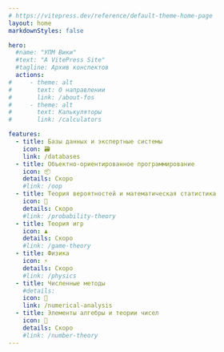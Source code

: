 ```yaml
---
# https://vitepress.dev/reference/default-theme-home-page
layout: home
markdownStyles: false

hero:
  #name: "УПМ Вики"
  #text: "A VitePress Site"
  #tagline: Архив конспектов
  actions:
#     - theme: alt
#       text: О направлении
#       link: /about-fos
#     - theme: alt
#       text: Калькуляторы
#       link: /calculators

features:
  - title: Базы данных и экспертные системы
    icon: 🗃️
    link: /databases
  - title: Объектно-ориентированное программирование
    icon: 📦
    details: Скоро
    #link: /oop
  - title: Теория вероятностей и математическая статистика
    icon: 🎲
    details: Скоро
    #link: /probability-theory
  - title: Теория игр
    icon: ♟️
    details: Скоро
    #link: /game-theory
  - title: Физика
    icon: ⚡
    details: Скоро
    #link: /physics
  - title: Численные методы
    #details: 
    icon: 🔢
    link: /numerical-analysis
  - title: Элементы алгебры и теории чисел
    icon: 🔢
    details: Скоро
    #link: /number-theory
---
```


<script setup>
  document.title = "УПМ Вики";
</script>

